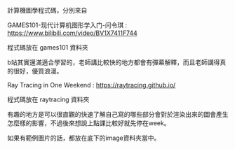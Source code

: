 計算機圖學程式碼，分別來自

GAMES101-现代计算机图形学入门-闫令琪 : https://www.bilibili.com/video/BV1X7411F744

程式碼放在 games101 資料夾

b站其實還滿適合學習的，老師講比較快的地方都會有彈幕解釋，而且老師講得真的很好，優質浪漫。

Ray Tracing in One Weekend : https://raytracing.github.io/

程式碼放在 raytracing 資料夾

有趣的地方是可以很直觀的快速了解自己寫的哪些部分會對於渲染出來的圖會產生怎麼樣的影響，不過後來想說上點課比較好就先停在week。

如果有範例圖片的話，都放在底下的image資料夾當中。